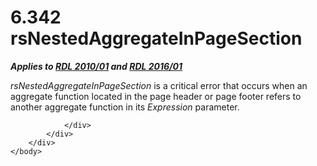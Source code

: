 <html dir="LTR" xmlns:mshelp="http://msdn.microsoft.com/mshelp" xmlns:ddue="http://ddue.schemas.microsoft.com/authoring/2003/5" xmlns:xlink="http://www.w3.org/1999/xlink" xmlns:tool="http://www.microsoft.com/tooltip">
    <head>
        <meta http-equiv="Content-Type" content="text/html; CHARSET=utf-8"></meta>
        <meta name="save" content="history"></meta>
        <title>6.342 rsNestedAggregateInPageSection</title>
        <xml>
            <mshelp:toctitle title="6.342 rsNestedAggregateInPageSection"></mshelp:toctitle>
            <mshelp:rltitle title="[MS-RDL]: rsNestedAggregateInPageSection"></mshelp:rltitle>
            <mshelp:keyword index="A" term="e4af8111-3e7b-4b5b-b0be-74e9aa4e8575"></mshelp:keyword>
            <mshelp:attr name="DCSext.ContentType" value="open specification"></mshelp:attr>
            <mshelp:attr name="AssetID" value="e4af8111-3e7b-4b5b-b0be-74e9aa4e8575"></mshelp:attr>
            <mshelp:attr name="TopicType" value="kbRef"></mshelp:attr>
            <mshelp:attr name="DCSext.Title" value="[MS-RDL]: rsNestedAggregateInPageSection" />
        </xml>
    </head>
    <body>
        <div id="header">
            <h1 class="heading">6.342 rsNestedAggregateInPageSection</h1>
        </div>
        <div id="mainSection">
            <div id="mainBody">
                <div id="allHistory" class="saveHistory"></div>
                <div id="sectionSection0" class="section" name="collapseableSection">
                    

<p><b><i>Applies to </i></b><a href="3428e690-a348-4ec7-8a6a-8efb42d2cdee.md"><b><i>RDL 2010/01</i></b></a><b><i>
and </i></b><a href="52ce3983-2bfc-4e72-9359-42aaf5fe4509.md"><b><i>RDL 2016/01</i></b></a></p>

<p><i>rsNestedAggregateInPageSection</i> is a critical error
that occurs when an aggregate function located in the page header or page
footer refers to another aggregate function in its <i>Expression</i> parameter.</p>


                </div>
            </div>
        </div>
    </body>
</html>